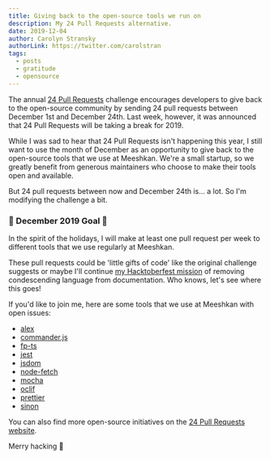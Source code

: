 ```yaml
---
title: Giving back to the open-source tools we run on 
description: My 24 Pull Requests alternative.
date: 2019-12-04
author: Carolyn Stransky
authorLink: https://twitter.com/carolstran
tags:
  - posts
  - gratitude
  - opensource
---
```


The annual [24 Pull Requests](https://24pullrequests.com/) challenge encourages developers to give back to the open-source community by sending 24 pull requests between December 1st and December 24th. Last week, however, it was announced that 24 Pull Requests will be taking a break for 2019.

While I was sad to hear that 24 Pull Requests isn't happening this year, I still want to use the month of December as an opportunity to give back to the open-source tools that we use at Meeshkan. We're a small startup, so we greatly benefit from generous maintainers who choose to make their tools open and available.

But 24 pull requests between now and December 24th is... a lot. So I'm modifying the challenge a bit.

### 🎁 December 2019 Goal 🎁

In the spirit of the holidays, I will make at least one pull request per week to different tools that we use regularly at Meeshkan.

These pull requests could be 'little gifts of code' like the original challenge suggests or maybe I'll continue [my Hacktoberfest mission](https://dev.to/meeshkan/how-to-remove-condescending-language-from-documentation-4a5p) of removing condescending language from documentation. Who knows, let's see where this goes!

If you'd like to join me, here are some tools that we use at Meeshkan with open issues:
* [alex](https://github.com/get-alex/alex/issues)
* [commander.js](https://github.com/tj/commander.js/issues)
* [fp-ts](https://github.com/gcanti/fp-ts/issues)
* [jest](https://github.com/facebook/jest/labels/Help%20Wanted)
* [jsdom](https://github.com/jsdom/jsdom/issues)
* [node-fetch](https://github.com/bitinn/node-fetch/issues)
* [mocha](https://github.com/mochajs/mocha/issues)
* [oclif](https://github.com/oclif/oclif/issues?q=is%3Aissue+is%3Aopen)
* [prettier](https://github.com/prettier/prettier/issues?q=is%3Aopen+is%3Aissue+label%3A%22help+wanted%22)
* [sinon](https://github.com/sinonjs/sinon/issues)

You can also find more open-source initiatives on the [24 Pull Requests website](https://24pullrequests.com/).

Merry hacking 🥂
